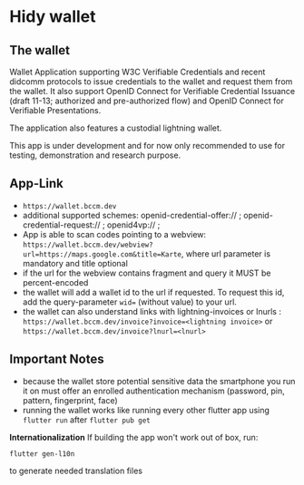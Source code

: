 # Hidy wallet

## The wallet

Wallet Application supporting W3C Verifiable Credentials and recent didcomm protocols
to issue credentials to the wallet and request them from the wallet. It also support
OpenID Connect for Verifiable Credential Issuance (draft 11-13; authorized and pre-authorized flow)
and
OpenID
Connect for Verifiable Presentations.

The application also features a custodial lightning wallet.

This app is under development and for now only recommended to use for testing, demonstration and
research purpose.

## App-Link

- `https://wallet.bccm.dev`
- additional supported schemes: openid-credential-offer:// ; openid-credential-request:// ;
  openid4vp:// ;
- App is able to scan codes pointing to a
  webview: `https://wallet.bccm.dev/webview?url=https://maps.google.com&title=Karte`, where url
  parameter is mandatory and title optional
- if the url for the webview contains fragment and query it MUST be percent-encoded
- the wallet will add a wallet id to the url if requested. To request this id, add the
  query-parameter `wid=` (without value) to your url.
- the wallet can also understand links with lightning-invoices or
  lnurls : `https://wallet.bccm.dev/invoice?invoice=<lightning invoice>`
  or `https://wallet.bccm.dev/invoice?lnurl=<lnurl>`

## Important Notes

- because the wallet store potential sensitive data the smartphone you run it on must offer an
  enrolled authentication mechanism (password, pin, pattern, fingerprint, face)
- running the wallet works like running every other flutter app using `flutter run`
  after `flutter pub get`

**Internationalization**
If building the app won't work out of box, run:

```
flutter gen-l10n
```

to generate needed translation files
